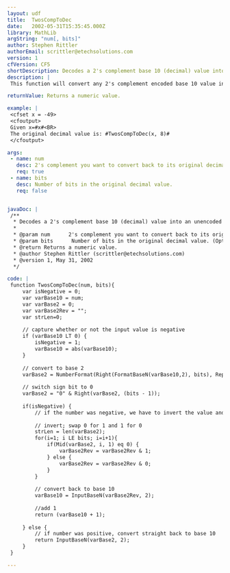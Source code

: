 ```yaml
---
layout: udf
title:  TwosCompToDec
date:   2002-05-31T15:35:45.000Z
library: MathLib
argString: "num[, bits]"
author: Stephen Rittler
authorEmail: scrittler@etechsolutions.com
version: 1
cfVersion: CF5
shortDescription: Decodes a 2's complement base 10 (decimal) value into an unencoded base 10 value.
description: |
 This function will convert any 2's complement encoded base 10 value into an unencoded base 10 value, provided you specify the value and the number of bits the decimal value originally represented.

returnValue: Returns a numeric value.

example: |
 <cfset x = -49>
 <cfoutput>
 Given x=#x#<BR>
 The original decimal value is: #TwosCompToDec(x, 8)#
 </cfoutput>

args:
 - name: num
   desc: 2's complement you want to convert back to its original decimal value..
   req: true
 - name: bits
   desc: Number of bits in the original decimal value.
   req: false


javaDoc: |
 /**
  * Decodes a 2's complement base 10 (decimal) value into an unencoded base 10 value.
  * 
  * @param num      2's complement you want to convert back to its original decimal value.. (Required)
  * @param bits      Number of bits in the original decimal value. (Optional)
  * @return Returns a numeric value. 
  * @author Stephen Rittler (scrittler@etechsolutions.com) 
  * @version 1, May 31, 2002 
  */

code: |
 function TwosCompToDec(num, bits){
     var isNegative = 0;
     var varBase10 = num;
     var varBase2 = 0;
     var varBase2Rev = "";  
     var strLen=0;
   
     // capture whether or not the input value is negative
     if (varBase10 LT 0) {
         isNegative = 1;
         varBase10 = abs(varBase10);
     }
     
     // convert to base 2
     varBase2 = NumberFormat(Right(FormatBaseN(varBase10,2), bits), RepeatString("0", bits));
     
     // switch sign bit to 0
     varBase2 = "0" & Right(varBase2, (bits - 1));
 
     if(isNegative) {
         // if the number was negative, we have to invert the value and add one
         
         // invert; swap 0 for 1 and 1 for 0
         strLen = len(varBase2);
         for(i=1; i LE bits; i=i+1){
             if(Mid(varBase2, i, 1) eq 0) {
                 varBase2Rev = varBase2Rev & 1;
             } else {
                 varBase2Rev = varBase2Rev & 0;
             }
         }
 
         // convert back to base 10
         varBase10 = InputBaseN(varBase2Rev, 2);
         
         //add 1
         return (varBase10 + 1);
 
     } else {
         // if number was positive, convert straight back to base 10
         return InputBaseN(varBase2, 2);
     }
 }

---
```


